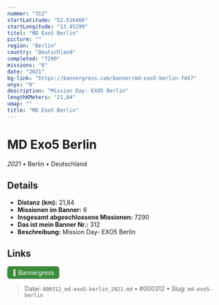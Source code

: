 ```yaml
---
nummer: "312"
startLatitude: "52.516466"
startLongitude: "13.45299"
titel: "MD Exo5 Berlin"
picture: ""
region: "Berlin"
country: "Deutschland"
completed: "7290"
missions: "6"
date: "2021"
bg-link: "https://bannergress.com/banner/md-exo5-berlin-fd47"
onyx: "0"
description: "Mission Day- EXO5 Berlin"
lengthKMeters: "21,84"
umap: ""
title: "MD Exo5 Berlin"
---
```

# MD Exo5 Berlin

*2021* • Berlin • Deutschland



## Details
- **Distanz (km):** 21,84
- **Missionen im Banner:** 6
- **Insgesamt abgeschlossene Missionen:** 7290
- **Das ist mein Banner Nr.:** 312
- **Beschreibung:** Mission Day- EXO5 Berlin


## Links
<div style="margin-top: 0.5em;">
<a href="https://bannergress.com/banner/md-exo5-berlin-fd47" target="_blank" style="display:inline-block;margin-right:8px;padding:6px 12px;background-color:#3c8b3c;color:white;text-decoration:none;border-radius:6px;">🔗 Bannergress</a>

</div>


> Datei: `000312_md-exo5-berlin_2021.md` • #000312 • Slug: `md-exo5-berlin`
